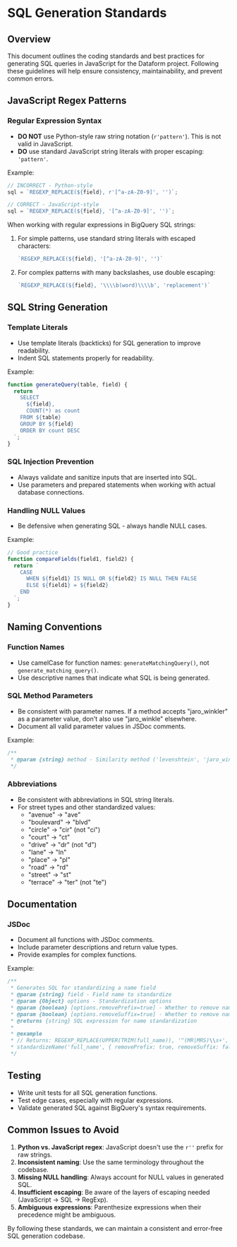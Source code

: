 # SQL Generation Standards

## Overview

This document outlines the coding standards and best practices for generating SQL queries in JavaScript for the Dataform project. Following these guidelines will help ensure consistency, maintainability, and prevent common errors.

## JavaScript Regex Patterns

### Regular Expression Syntax

- **DO NOT** use Python-style raw string notation (`r'pattern'`). This is not valid in JavaScript.
- **DO** use standard JavaScript string literals with proper escaping: `'pattern'`.

Example:
```javascript
// INCORRECT - Python-style
sql = `REGEXP_REPLACE(${field}, r'[^a-zA-Z0-9]', '')`;

// CORRECT - JavaScript-style
sql = `REGEXP_REPLACE(${field}, '[^a-zA-Z0-9]', '')`;
```

When working with regular expressions in BigQuery SQL strings:

1. For simple patterns, use standard string literals with escaped characters:
   ```javascript
   `REGEXP_REPLACE(${field}, '[^a-zA-Z0-9]', '')`
   ```

2. For complex patterns with many backslashes, use double escaping:
   ```javascript
   `REGEXP_REPLACE(${field}, '\\\\b(word)\\\\b', 'replacement')`
   ```

## SQL String Generation

### Template Literals

- Use template literals (backticks) for SQL generation to improve readability.
- Indent SQL statements properly for readability.

Example:
```javascript
function generateQuery(table, field) {
  return `
    SELECT
      ${field},
      COUNT(*) as count
    FROM ${table}
    GROUP BY ${field}
    ORDER BY count DESC
  `;
}
```

### SQL Injection Prevention

- Always validate and sanitize inputs that are inserted into SQL.
- Use parameters and prepared statements when working with actual database connections.

### Handling NULL Values

- Be defensive when generating SQL - always handle NULL cases.

Example:
```javascript
// Good practice
function compareFields(field1, field2) {
  return `
    CASE
      WHEN ${field1} IS NULL OR ${field2} IS NULL THEN FALSE
      ELSE ${field1} = ${field2}
    END
  `;
}
```

## Naming Conventions

### Function Names

- Use camelCase for function names: `generateMatchingQuery()`, not `generate_matching_query()`.
- Use descriptive names that indicate what SQL is being generated.

### SQL Method Parameters

- Be consistent with parameter names. If a method accepts "jaro_winkler" as a parameter value, don't also use "jaro_winkle" elsewhere.
- Document all valid parameter values in JSDoc comments.

Example:
```javascript
/**
 * @param {string} method - Similarity method ('levenshtein', 'jaro_winkler', 'equality')
 */
```

### Abbreviations

- Be consistent with abbreviations in SQL string literals.
- For street types and other standardized values:
  - "avenue" → "ave"
  - "boulevard" → "blvd"
  - "circle" → "cir" (not "ci")
  - "court" → "ct"
  - "drive" → "dr" (not "d")
  - "lane" → "ln"
  - "place" → "pl"
  - "road" → "rd"
  - "street" → "st"
  - "terrace" → "ter" (not "te")

## Documentation

### JSDoc

- Document all functions with JSDoc comments.
- Include parameter descriptions and return value types.
- Provide examples for complex functions.

Example:
```javascript
/**
 * Generates SQL for standardizing a name field
 * @param {string} field - Field name to standardize
 * @param {Object} options - Standardization options
 * @param {boolean} [options.removePrefix=true] - Whether to remove name prefixes
 * @param {boolean} [options.removeSuffix=true] - Whether to remove name suffixes
 * @returns {string} SQL expression for name standardization
 * 
 * @example
 * // Returns: REGEXP_REPLACE(UPPER(TRIM(full_name)), '^(MR|MRS)\\s+', '')
 * standardizeName('full_name', { removePrefix: true, removeSuffix: false })
 */
```

## Testing

- Write unit tests for all SQL generation functions.
- Test edge cases, especially with regular expressions.
- Validate generated SQL against BigQuery's syntax requirements.

## Common Issues to Avoid

1. **Python vs. JavaScript regex**: JavaScript doesn't use the `r''` prefix for raw strings.
2. **Inconsistent naming**: Use the same terminology throughout the codebase.
3. **Missing NULL handling**: Always account for NULL values in generated SQL.
4. **Insufficient escaping**: Be aware of the layers of escaping needed (JavaScript → SQL → RegExp).
5. **Ambiguous expressions**: Parenthesize expressions when their precedence might be ambiguous.

By following these standards, we can maintain a consistent and error-free SQL generation codebase. 